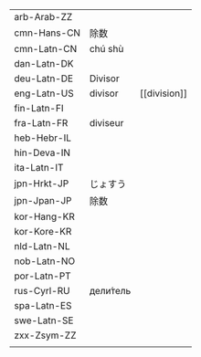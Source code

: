 | | | |
|-|-|-|
| arb-Arab-ZZ |  |  |
| cmn-Hans-CN | 除数 |  |
| cmn-Latn-CN | chú shù |  |
| dan-Latn-DK |  |  |
| deu-Latn-DE | Divisor |  |
| eng-Latn-US | divisor | [[division]] |
| fin-Latn-FI |  |  |
| fra-Latn-FR | diviseur |  |
| heb-Hebr-IL |  |  |
| hin-Deva-IN |  |  |
| ita-Latn-IT |  |  |
| jpn-Hrkt-JP | じょすう |  |
| jpn-Jpan-JP | 除数 |  |
| kor-Hang-KR |  |  |
| kor-Kore-KR |  |  |
| nld-Latn-NL |  |  |
| nob-Latn-NO |  |  |
| por-Latn-PT |  |  |
| rus-Cyrl-RU | дели́тель |  |
| spa-Latn-ES |  |  |
| swe-Latn-SE |  |  |
| zxx-Zsym-ZZ |  |  |
|  |  |  |